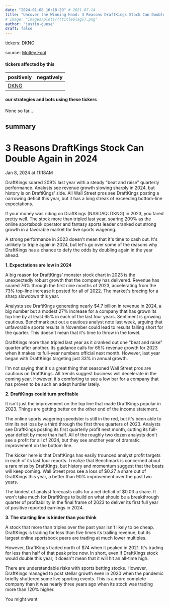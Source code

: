 ```yaml
---
date: "2024-01-08 16:18:29" # 2021-07-14
title: "Uncover the Winning Hand: 3 Reasons DraftKings Stock Can Double Again in 2024"
# image: "images/plots/{{titleSlag}}.png"
author: "justin-guese"
draft: false
---
```

tickers: <a href='https://finance.yahoo.com/quote/DKNG' target='_blank'>DKNG</a> 

source: <a href='https://www.fool.com/investing/2024/01/08/3-reasons-draftkings-stock-can-double-again-in-202/' target='_blank'>Motley Fool</a>

#### tickers affected by this

| positively | negatively |
|------------|------------
| <a href='https://finance.yahoo.com/quote/DKNG' target='_blank'>DKNG</a> |  |

#### our strategies and bots using these tickers

None so far...

## summary

# 3 Reasons DraftKings Stock Can Double Again in 2024

Jan 8, 2024 at 11:18AM

DraftKings soared 209% last year with a steady "beat and raise" quarterly performance. Analysts see revenue growth slowing sharply in 2024, but history is on DraftKings' side. All Wall Street pros see DraftKings posting a narrowing deficit this year, but it has a long streak of exceeding bottom-line expectations.

If your money was riding on DraftKings (NASDAQ: DKNG) in 2023, you fared pretty well. The stock more than tripled last year, soaring 209% as the online sportsbook operator and fantasy sports leader cranked out strong growth in a favorable market for live sports wagering.

A strong performance in 2023 doesn't mean that it's time to cash out. It's unlikely to triple again in 2024, but let's go over some of the reasons why DraftKings has a chance to defy the odds by doubling again in the year ahead.

**1. Expectations are low in 2024**

A big reason for DraftKings' monster stock chart in 2023 is the unexpectedly robust growth that the company has delivered. Revenue has soared 76% through the first nine months of 2023, accelerating from the 73% top-line increase it posted for all of 2022. The market's bracing for a sharp slowdown this year.

Analysts see DraftKings generating nearly $4.7 billion in revenue in 2024, a big number but a modest 27% increase for a company that has grown its top line by at least 65% in each of the last four years. Sentiment is growing cautious. Benchmark put out a cautious analyst note last week, arguing that unfavorable sports results in November could lead to results falling short for the quarter. This doesn't mean that it's time to throw in the towel.

DraftKings more than tripled last year as it cranked out one "beat and raise" quarter after another. Its guidance calls for 65% revenue growth for 2023 when it makes its full-year numbers official next month. However, last year began with DraftKings targeting just 33% in annual growth.

I'm not saying that it's a great thing that seasoned Wall Street pros are cautious on DraftKings. All trends suggest business will decelerate in the coming year. However, it's comforting to see a low bar for a company that has proven to be such an adept hurdler lately.

**2. DraftKings could turn profitable**

It isn't just the improvement on the top line that made DraftKings popular in 2023. Things are getting better on the other end of the income statement.

The online sports wagering speedster is still in the red, but it's been able to trim its net loss by a third through the first three quarters of 2023. Analysts see DraftKings posting its first quarterly profit next month, cutting its full-year deficit by more than half. All of the roughly two dozen analysts don't see a profit for all of 2024, but they see another year of dramatic improvement on the bottom line.

The kicker here is that DraftKings has easily trounced analyst profit targets in each of its last four reports. I realize that Benchmark is concerned about a rare miss by DraftKings, but history and momentum suggest that the beats will keep coming. Wall Street pros see a loss of $0.27 a share out of DraftKings this year, a better than 90% improvement over the past two years.

The kindest of analyst forecasts calls for a net deficit of $0.03 a share. It won't take much for DraftKings to build on what should be a breakthrough quarter of profitability in the final frame of 2023 to deliver its first full year of positive reported earnings in 2024.

**3. The starting line is kinder than you think**

A stock that more than triples over the past year isn't likely to be cheap. DraftKings is trading for less than five times its trailing revenue, but its largest online sportsbook peers are trading at much lower multiples.

However, DraftKings traded north of $74 when it peaked in 2021. It's trading for less than half of that peak price now. In short, even if DraftKings stock would double this year, it doesn't mean that it will hit an all-time high.

There are understandable risks with sports betting stocks. However, DraftKings managed to post stellar growth even in 2020 when the pandemic briefly shuttered some live sporting events. This is a more complete company than it was nearly three years ago when its stock was trading more than 120% higher.

You might want